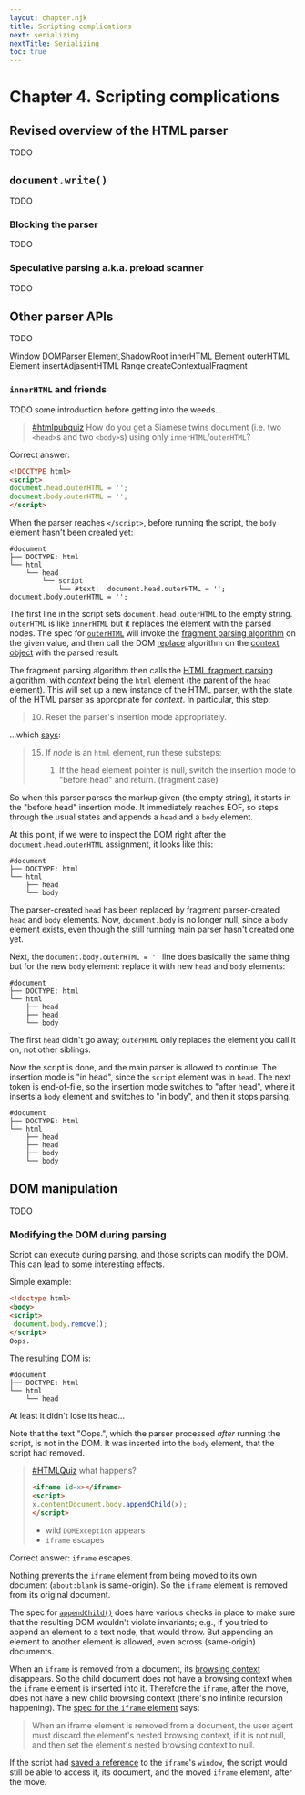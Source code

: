 ```yaml
---
layout: chapter.njk
title: Scripting complications
next: serializing
nextTitle: Serializing
toc: true
---
```

# Chapter 4. Scripting complications

## Revised overview of the HTML parser

TODO

## `document.write()`

TODO

### Blocking the parser

TODO

### Speculative parsing a.k.a. preload scanner

TODO

## Other parser APIs

TODO

Window DOMParser
Element,ShadowRoot innerHTML
Element outerHTML
Element insertAdjasentHTML
Range createContextualFragment


### `innerHTML` and friends

TODO some introduction before getting into the weeds...

> [\#htmlpubquiz](https://x.com/zcorpan/status/207345250744803328) How do you get a Siamese twins document (i.e. two `<head>`s and two `<body>`s) using only `innerHTML`/`outerHTML`?

Correct answer:

```html
<!DOCTYPE html>
<script>
document.head.outerHTML = '';
document.body.outerHTML = '';
</script>
```

When the parser reaches `</script>`, before running the script, the `body` element hasn't been created yet:

```dom-tree
#document
├── DOCTYPE: html
└── html
    └── head
        └── script
            └── #text:  document.head.outerHTML = ''; document.body.outerHTML = '';
```

The first line in the script sets `document.head.outerHTML` to the empty string. `outerHTML` is like `innerHTML` but it replaces the element with the parsed nodes. The spec for [`outerHTML`](https://w3c.github.io/DOM-Parsing/#dom-element-outerhtml) will invoke the [fragment parsing algorithm](https://w3c.github.io/DOM-Parsing/#dfn-fragment-parsing-algorithm) on the given value, and then call the DOM [replace](https://dom.spec.whatwg.org/#concept-node-replace) algorithm on the [context object](https://dom.spec.whatwg.org/#context-object) with the parsed result.

The fragment parsing algorithm then calls the [HTML fragment parsing algorithm](https://html.spec.whatwg.org/multipage/parsing.html#html-fragment-parsing-algorithm), with *context* being the `html` element (the parent of the `head` element). This will set up a new instance of the HTML parser, with the state of the HTML parser as appropriate for *context*. In particular, this step:

> 10. Reset the parser's insertion mode appropriately.

...which [says](https://html.spec.whatwg.org/multipage/parsing.html#reset-the-insertion-mode-appropriately):

> 15. If *node* is an `html` element, run these substeps:
>
>     1. If the head element pointer is null, switch the insertion mode to "before head" and return. (fragment case)

So when this parser parses the markup given (the empty string), it starts in the "before head" insertion mode. It immediately reaches EOF, so steps through the usual states and appends a `head` and a `body` element.

At this point, if we were to inspect the DOM right after the `document.head.outerHTML` assignment, it looks like this:

```dom-tree
#document
├── DOCTYPE: html
└── html
    ├── head
    └── body
```

The parser-created `head` has been replaced by fragment parser-created `head` and `body` elements. Now, `document.body` is no longer null, since a `body` element exists, even though the still running main parser hasn't created one yet.

Next, the `document.body.outerHTML = ''` line does basically the same thing but for the new `body` element: replace it with new `head` and `body` elements:

```dom-tree
#document
├── DOCTYPE: html
└── html
    ├── head
    ├── head
    └── body
```

The first `head` didn't go away; `outerHTML` only replaces the element you call it on, not other siblings.

Now the script is done, and the main parser is allowed to continue. The insertion mode is "in head", since the `script` element was in `head`. The next token is end-of-file, so the insertion mode switches to "after head", where it inserts a `body` element and switches to "in body", and then it stops parsing.

```dom-tree
#document
├── DOCTYPE: html
└── html
    ├── head
    ├── head
    ├── body
    └── body
```


## DOM manipulation

TODO

### Modifying the DOM during parsing

Script can execute during parsing, and those scripts can modify the DOM. This can lead to some interesting effects.

Simple example:

```html
<!doctype html>
<body>
<script>
 document.body.remove();
</script>
Oops.
```

The resulting DOM is:

```dom-tree
#document
├── DOCTYPE: html
└── html
    └── head
```

At least it didn't lose its head...

Note that the text "Oops.", which the parser processed *after* running the script, is not in the DOM. It was inserted into the `body` element, that the script had removed.

> [\#HTMLQuiz](https://x.com/zcorpan/status/775616491379187712) what happens?
> ```html
> <iframe id=x></iframe>
> <script>
> x.contentDocument.body.appendChild(x);
> </script>
> ```
>
> * wild `DOMException` appears
> * `iframe` escapes

Correct answer: `iframe` escapes.

Nothing prevents the `iframe` element from being moved to its own document (`about:blank` is same-origin). So the `iframe` element is removed from its original document.

The spec for [`appendChild()`](https://dom.spec.whatwg.org/#dom-node-appendchild) does have various checks in place to make sure that the resulting DOM wouldn't violate invariants; e.g., if you tried to append an element to a text node, that would throw. But appending an element to another element is allowed, even across (same-origin) documents.

When an `iframe` is removed from a document, its [browsing context](https://html.spec.whatwg.org/multipage/browsers.html#windows) disappears. So the child document does not have a browsing context when the `iframe` element is inserted into it. Therefore the `iframe`, after the move, does not have a new child browsing context (there's no infinite recursion happening). The [spec for the `iframe` element](https://html.spec.whatwg.org/multipage/embedded-content.html#the-iframe-element
) says:

> When an iframe element is removed from a document, the user agent must discard the element's nested browsing context, if it is not null, and then set the element's nested browsing context to null.

If the script had [saved a reference](http://software.hixie.ch/utilities/js/live-dom-viewer/saved/4461) to the `iframe`'s `window`, the script would still be able to access it, its document, and the moved `iframe` element, after the move.

